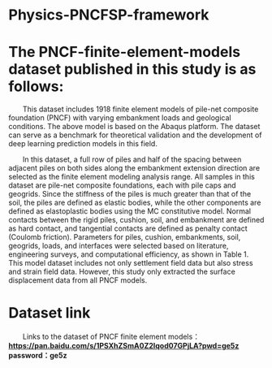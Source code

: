 # Physics-PNCFSP-framework

# The PNCF-finite-element-models dataset published in this study is as follows:
&ensp;&ensp;&ensp;&ensp;This dataset includes 1918 finite element models of pile-net composite foundation (PNCF) with varying embankment loads and geological conditions. The above model is based on the Abaqus platform. The dataset can serve as a benchmark for theoretical validation and the development of deep learning prediction models in this field.

&ensp;&ensp;&ensp;&ensp;In this dataset, a full row of piles and half of the spacing between adjacent piles on both sides along the embankment extension direction are selected as the finite element modeling analysis range. All samples in this dataset are pile-net composite foundations, each with pile caps and geogrids. Since the stiffness of the piles is much greater than that of the soil, the piles are defined as elastic bodies, while the other components are defined as elastoplastic bodies using the MC constitutive model. Normal contacts between the rigid piles, cushion, soil, and embankment are defined as hard contact, and tangential contacts are defined as penalty contact (Coulomb friction). Parameters for piles, cushion, embankments, soil, geogrids, loads, and interfaces were selected based on literature, engineering surveys, and computational efficiency, as shown in Table 1.
This model dataset includes not only settlement field data but also stress and strain field data. However, this study only extracted the surface displacement data from all PNCF models. 


# Dataset link


&ensp;&ensp;&ensp;&ensp;Links to the dataset of PNCF finite element models：**https://pan.baidu.com/s/1PSXhZSmA0Z2Iqod07GPjLA?pwd=ge5z  &ensp;&ensp; password：ge5z**
